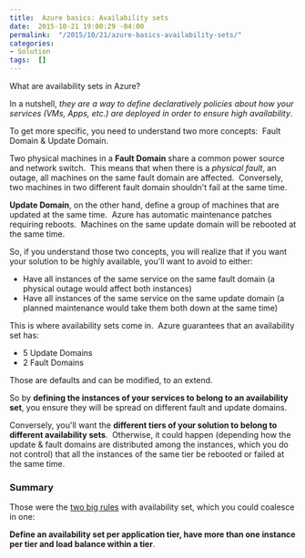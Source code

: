 ```yaml
---
title:  Azure basics: Availability sets
date:  2015-10-21 19:00:29 -04:00
permalink:  "/2015/10/21/azure-basics-availability-sets/"
categories:
- Solution
tags:  []
---
```

What are availability sets in Azure?

In a nutshell, <em>they are a way to define declaratively policies about how your services (VMs, Apps, etc.) are deployed in order to ensure high availability</em>.

To get more specific, you need to understand two more concepts:  Fault Domain &amp; Update Domain.

Two physical machines in a <strong>Fault Domain</strong> share a common power source and network switch.  This means that when there is a <em>physical fault</em>, an outage, all machines on the same fault domain are affected.  Conversely, two machines in two different fault domain shouldn't fail at the same time.

<strong>Update Domain</strong>, on the other hand, define a group of machines that are updated at the same time.  Azure has automatic maintenance patches requiring reboots.  Machines on the same update domain will be rebooted at the same time.

So, if you understand those two concepts, you will realize that if you want your solution to be highly available, you'll want to avoid to either:
<ul>
	<li>Have all instances of the same service on the same fault domain (a physical outage would affect both instances)</li>
	<li>Have all instances of the same service on the same update domain (a planned maintenance would take them both down at the same time)</li>
</ul>
This is where availability sets come in.  Azure guarantees that an availability set has:
<ul>
	<li>5 Update Domains</li>
	<li>2 Fault Domains</li>
</ul>
Those are defaults and can be modified, to an extend.

So by <strong>defining the instances of your services to belong to an availability set</strong>, you ensure they will be spread on different fault and update domains.

Conversely, you'll want the <strong>different tiers of your solution to belong to different availability sets</strong>.  Otherwise, it could happen (depending how the update &amp; fault domains are distributed among the instances, which you do not control) that all the instances of the same tier be rebooted or failed at the same time.
<h3>Summary</h3>
Those were the <span style="text-decoration:underline;">two big rules</span> with availability set, which you could coalesce in one:

<strong>Define an availability set per application tier, have more than one instance per tier and load balance within a tier</strong>.

&nbsp;